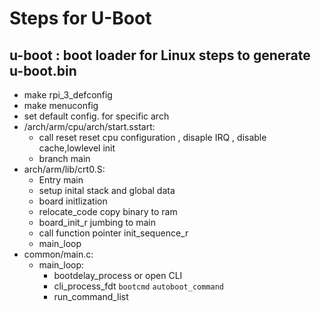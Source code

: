 # Steps for U-Boot

## u-boot : boot loader for Linux steps to generate u-boot.bin

- make rpi_3_defconfig
- make menuconfig
- set default config. for specific arch 
- /arch/arm/cpu/arch/start.sstart:
  - call reset  reset cpu configuration , disaple IRQ , disable cache,lowlevel init
  - branch main
- arch/arm/lib/crt0.S:
  - Entry main  
  - setup inital stack and global data  
  - board initlization  
  - relocate_code copy binary to ram
  - board_init_r jumbing to main
  - call function pointer  init_sequence_r
  - main_loop
- common/main.c:  
  - main_loop:
    - bootdelay_process or open CLI
    - cli_process_fdt `bootcmd`   `autoboot_command`
    - run_command_list